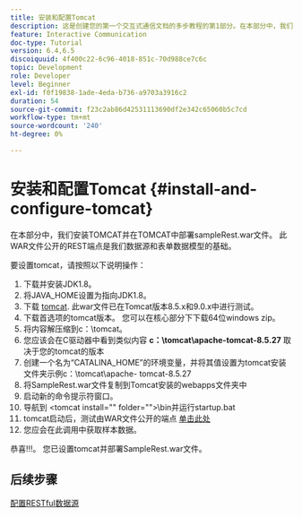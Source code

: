 ```yaml
---
title: 安装和配置Tomcat
description: 这是创建您的第一个交互式通信文档的多步教程的第1部分。在本部分中，我们将安装TOMCAT并在TOMCAT中部署sampleRest.war文件。
feature: Interactive Communication
doc-type: Tutorial
version: 6.4,6.5
discoiquuid: 4f400c22-6c96-4018-851c-70d988ce7c6c
topic: Development
role: Developer
level: Beginner
exl-id: f0f19838-1ade-4eda-b736-a9703a3916c2
duration: 54
source-git-commit: f23c2ab86d42531113690df2e342c65060b5c7cd
workflow-type: tm+mt
source-wordcount: '240'
ht-degree: 0%

---
```


# 安装和配置Tomcat {#install-and-configure-tomcat}

在本部分中，我们安装TOMCAT并在TOMCAT中部署sampleRest.war文件。 此WAR文件公开的REST端点是我们数据源和表单数据模型的基础。

要设置tomcat，请按照以下说明操作：

1. 下载并安装JDK1.8。
2. 将JAVA_HOME设置为指向JDK1.8。
3. 下载 [tomcat](https://tomcat.apache.org/). 此war文件已在Tomcat版本8.5.x和9.0.x中进行测试。
4. 下载首选项的tomcat版本。 您可以在核心部分下下载64位windows zip。
5. 将内容解压缩到c：\tomcat。
6. 您应该会在C驱动器中看到类似内容 **c：\tomcat\apache-tomcat-8.5.27** 取决于您的tomcat的版本
7. 创建一个名为“CATALINA_HOME”的环境变量，并将其值设置为tomcat安装文件夹示例c：\tomcat\apache- tomcat-8.5.27
8. 将SampleRest.war文件复制到Tomcat安装的webapps文件夹中
9. 启动新的命令提示符窗口。
10. 导航到 &lt;tomcat install=&quot;&quot; folder=&quot;&quot;>\bin并运行startup.bat
11. tomcat启动后，测试由WAR文件公开的端点 [单击此处](http://localhost:8080/SampleRest/webapi/getStatement/9586)
12. 您应会在此调用中获取样本数据。

恭喜!!!。 您已设置tomcat并部署SampleRest.war文件。

## 后续步骤

[配置RESTful数据源](./parttwo.md)
